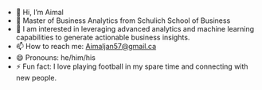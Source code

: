 - 👋 Hi, I’m Aimal
-  🔭 Master of Business Analytics from Schulich School of Business
- 👀 I am interested in leveraging advanced analytics and machine learning capabilities to generate actionable business insights.
- 📫 How to reach me: Aimaljan57@gmail.ca
- 😄 Pronouns: he/him/his
- ⚡ Fun fact: I love playing football in my spare time and connecting with new people.

<!---
Aimal10/Aimal10 is a ✨ special ✨ repository because its `README.md` (this file) appears on your GitHub profile.
You can click the Preview link to take a look at your changes.
--->
